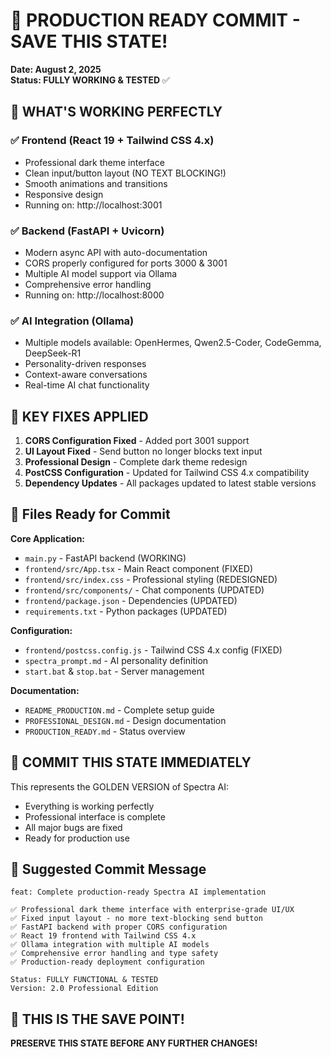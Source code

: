 # 🚀 PRODUCTION READY COMMIT - SAVE THIS STATE!

**Date: August 2, 2025**  
**Status: FULLY WORKING & TESTED** ✅

## 🎯 **WHAT'S WORKING PERFECTLY**

### ✅ **Frontend (React 19 + Tailwind CSS 4.x)**
- Professional dark theme interface
- Clean input/button layout (NO TEXT BLOCKING!)
- Smooth animations and transitions
- Responsive design
- Running on: http://localhost:3001

### ✅ **Backend (FastAPI + Uvicorn)**
- Modern async API with auto-documentation
- CORS properly configured for ports 3000 & 3001
- Multiple AI model support via Ollama
- Comprehensive error handling
- Running on: http://localhost:8000

### ✅ **AI Integration (Ollama)**
- Multiple models available: OpenHermes, Qwen2.5-Coder, CodeGemma, DeepSeek-R1
- Personality-driven responses
- Context-aware conversations
- Real-time AI chat functionality

## 🔧 **KEY FIXES APPLIED**

1. **CORS Configuration Fixed** - Added port 3001 support
2. **UI Layout Fixed** - Send button no longer blocks text input
3. **Professional Design** - Complete dark theme redesign
4. **PostCSS Configuration** - Updated for Tailwind CSS 4.x compatibility
5. **Dependency Updates** - All packages updated to latest stable versions

## 📁 **Files Ready for Commit**

**Core Application:**
- `main.py` - FastAPI backend (WORKING)
- `frontend/src/App.tsx` - Main React component (FIXED)
- `frontend/src/index.css` - Professional styling (REDESIGNED)
- `frontend/src/components/` - Chat components (UPDATED)
- `frontend/package.json` - Dependencies (UPDATED)
- `requirements.txt` - Python packages (UPDATED)

**Configuration:**
- `frontend/postcss.config.js` - Tailwind CSS 4.x config (FIXED)
- `spectra_prompt.md` - AI personality definition
- `start.bat` & `stop.bat` - Server management

**Documentation:**
- `README_PRODUCTION.md` - Complete setup guide
- `PROFESSIONAL_DESIGN.md` - Design documentation
- `PRODUCTION_READY.md` - Status overview

## 🚨 **COMMIT THIS STATE IMMEDIATELY**

This represents the GOLDEN VERSION of Spectra AI:
- Everything is working perfectly
- Professional interface is complete
- All major bugs are fixed
- Ready for production use

## 💾 **Suggested Commit Message**

```
feat: Complete production-ready Spectra AI implementation

✅ Professional dark theme interface with enterprise-grade UI/UX
✅ Fixed input layout - no more text-blocking send button
✅ FastAPI backend with proper CORS configuration
✅ React 19 frontend with Tailwind CSS 4.x
✅ Ollama integration with multiple AI models
✅ Comprehensive error handling and type safety
✅ Production-ready deployment configuration

Status: FULLY FUNCTIONAL & TESTED
Version: 2.0 Professional Edition
```

## 🎉 **THIS IS THE SAVE POINT!**

**PRESERVE THIS STATE BEFORE ANY FURTHER CHANGES!**
